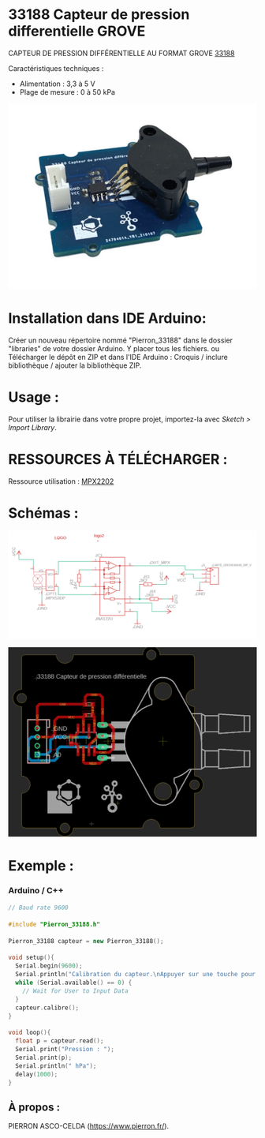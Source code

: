 # 33188 Capteur de pression differentielle GROVE

CAPTEUR DE PRESSION DIFFÉRENTIELLE AU FORMAT GROVE [33188](https://www.pierron.fr/capteur-de-pression-dans-un-liquide.html)

Caractéristiques techniques :
- Alimentation : 3,3 à 5 V
- Plage de mesure : 0 à 50 kPa

![33188](/img/L-33188.png)

# Installation dans IDE Arduino:
Créer un nouveau répertoire nommé "Pierron_33188" dans le dossier "libraries" de votre dossier Arduino.
Y placer tous les fichiers.
ou
Télécharger le dépôt en ZIP et dans l'IDE Arduino : Croquis / inclure bibliothèque / ajouter la bibliothèque ZIP.

# Usage :
Pour utiliser la librairie dans votre propre projet, importez-la avec  *Sketch > Import Library*.

# RESSOURCES À TÉLÉCHARGER :

Ressource utilisation : [MPX2202](https://github.com/pierron-asco-celda/Pierron_33188/blob/master/src/Pierron-33188-Datasheet.pdf)

# Schémas :

![SCH-33188](/img/SCH-33188.png)

![BRD-33188](/img/BRD-33188.png)

# Exemple :
### Arduino / C++
```cpp
// Baud rate 9600

#include "Pierron_33188.h"

Pierron_33188 capteur = new Pierron_33188();

void setup(){
  Serial.begin(9600);
  Serial.println("Calibration du capteur.\nAppuyer sur une touche pour continuer.");
  while (Serial.available() == 0) {
    // Wait for User to Input Data
  }
  capteur.calibre();
}

void loop(){
  float p = capteur.read();
  Serial.print("Pression : ");
  Serial.print(p);
  Serial.println(" hPa");
  delay(1000);
}
```
## À propos :

PIERRON ASCO-CELDA (https://www.pierron.fr/).

